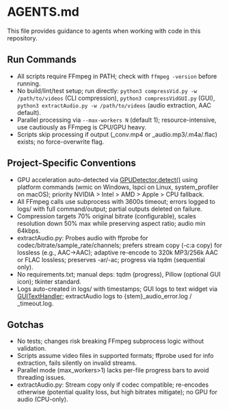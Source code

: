 # AGENTS.md

This file provides guidance to agents when working with code in this repository.

## Run Commands
- All scripts require FFmpeg in PATH; check with `ffmpeg -version` before running.
- No build/lint/test setup; run directly: `python3 compressVid.py -w /path/to/videos` (CLI compression), `python3 compressVidGUI.py` (GUI), `python3 extractAudio.py -w /path/to/videos` (audio extraction, AAC default).
- Parallel processing via `--max-workers N` (default 1); resource-intensive, use cautiously as FFmpeg is CPU/GPU heavy.
- Scripts skip processing if output (_conv.mp4 or _audio.mp3/.m4a/.flac) exists; no force-overwrite flag.

## Project-Specific Conventions
- GPU acceleration auto-detected via [GPUDetector.detect()](utils.py:60) using platform commands (wmic on Windows, lspci on Linux, system_profiler on macOS); priority NVIDIA > Intel > AMD > Apple > CPU fallback.
- All FFmpeg calls use subprocess with 3600s timeout; errors logged to logs/ with full command/output; partial outputs deleted on failure.
- Compression targets 70% original bitrate (configurable), scales resolution down 50% max while preserving aspect ratio; audio min 64kbps.
- extractAudio.py: Probes audio with ffprobe for codec/bitrate/sample_rate/channels; prefers stream copy (-c:a copy) for lossless (e.g., AAC->AAC); adaptive re-encode to 320k MP3/256k AAC or FLAC lossless; preserves -ar/-ac; progress via tqdm (sequential only).
- No requirements.txt; manual deps: tqdm (progress), Pillow (optional GUI icon); tkinter standard.
- Logs auto-created in logs/ with timestamps; GUI logs to text widget via [GUITextHandler](compressVidGUI.py:464); extractAudio logs to {stem}_audio_error.log / _timeout.log.

## Gotchas
- No tests; changes risk breaking FFmpeg subprocess logic without validation.
- Scripts assume video files in supported formats; ffprobe used for info extraction, fails silently on invalid streams.
- Parallel mode (max_workers>1) lacks per-file progress bars to avoid threading issues.
- extractAudio.py: Stream copy only if codec compatible; re-encodes otherwise (potential quality loss, but high bitrates mitigate); no GPU for audio (CPU-only).
